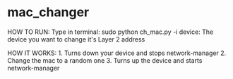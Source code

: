 # mac_changer

HOW TO RUN:
	Type in terminal:  sudo python ch_mac.py -i <device>
		  device:  The device you want to change it's Layer 2 address

HOW IT WORKS:
	1. Turns down your device and stops network-manager
	2. Change the mac to a random one
	3. Turns up the device and starts network-manager

